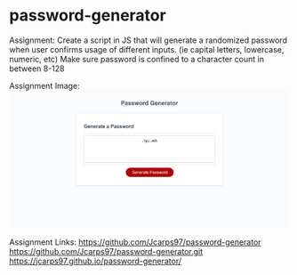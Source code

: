 # password-generator

Assignment:
Create a script in JS that will generate a randomized password when user confirms usage of different inputs. (ie capital letters, lowercase, numeric, etc)
Make sure password is confined to a character count in between 8-128

Assignment Image:
<img src="assets/images/Web capture_20-9-2021_141056_.jpeg"></img>

Assignment Links:
https://github.com/Jcarps97/password-generator
https://github.com/Jcarps97/password-generator.git
https://jcarps97.github.io/password-generator/

